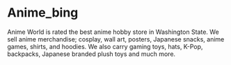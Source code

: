 # Anime_bing
Anime World is rated the best anime hobby store in Washington State. We sell anime merchandise; cosplay, wall art, posters, Japanese snacks, anime games, shirts, and hoodies. We also carry gaming toys, hats, K-Pop, backpacks, Japanese branded plush toys and much more.
